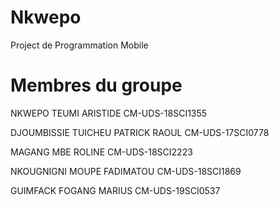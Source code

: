 # Nkwepo
Project de Programmation Mobile

# Membres du groupe
NKWEPO TEUMI ARISTIDE                      CM-UDS-18SCI1355

DJOUMBISSIE TUICHEU PATRICK RAOUL          CM-UDS-17SCI0778

MAGANG MBE ROLINE                          CM-UDS-18SCI2223

NKOUGNIGNI MOUPE FADIMATOU                 CM-UDS-18SCI1869

GUIMFACK FOGANG MARIUS                     CM-UDS-19SCI0537

